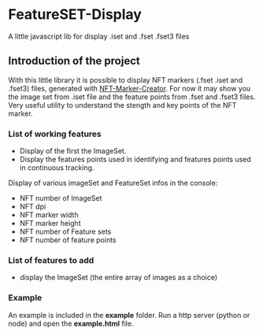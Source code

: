 # FeatureSET-Display

A little javascript lib for display .iset and .fset .fset3 files

## Introduction of the project

With this little library it is possible to display NFT markers (.fset .iset and .fset3) files, generated with [NFT-Marker-Creator](https://github.com/.Carnaux/NFT-Marker-Creator). For now it may show you the image set from .iset file and the feature points from .fset and .fset3 files. Very useful utility to understand the stength and key points of the NFT marker.

### List of working features
- Display of the first the ImageSet.
- Display the features points used in identifying and features points used in continuous tracking.

Display of various imageSet and FeatureSet infos in the console:

- NFT number of ImageSet
- NFT dpi
- NFT marker width
- NFT marker height
- NFT number of Feature sets
- NFT number of feature points

### List of features to add

- display the ImageSet (the entire array of images as a choice)

### Example

An example is included in the **example** folder. Run a http server (python or node) and open the **example.html** file.

